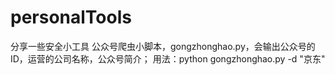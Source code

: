 # personalTools
分享一些安全小工具
公众号爬虫小脚本，gongzhonghao.py，会输出公众号的ID，运营的公司名称，公众号简介；
用法：python gongzhonghao.py -d "京东"

